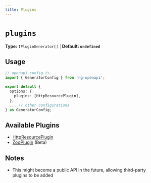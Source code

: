 ```yaml
---
title: Plugins
---
```


# `plugins`
**Type:** `IPluginGenerator[]` | **Default: `undefined`**


## Usage

```typescript
// openapi.config.ts
import { GeneratorConfig } from 'ng-openapi';

export default {
  options: {
    plugins: [HttpResourcePlugin],
  },
  ... // other configurations
} as GeneratorConfig;
```

## Available Plugins
- [HttpResourcePlugin](./plugins/http-resource.md)
- [ZodPlugin](./plugins/zod.md) (Beta)

## Notes
- This might become a public API in the future, allowing third-party plugins to be added